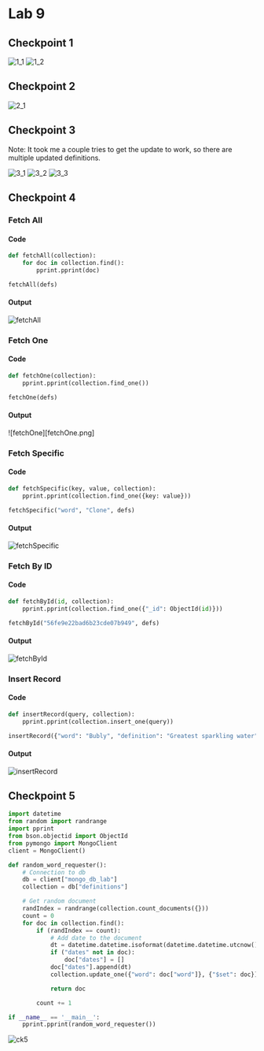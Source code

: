 # Lab 9

## Checkpoint 1

![1_1](ck1_1.png)
![1_2](ck1_2.png)

## Checkpoint 2

![2_1](ck2_1.png)

## Checkpoint 3

Note: It took me a couple tries to get the update to work, so there are multiple
updated definitions.

![3_1](ck3_1.png)
![3_2](ck3_2.png)
![3_3](ck3_3.png)

## Checkpoint 4

### Fetch All
#### Code
```python
def fetchAll(collection):
    for doc in collection.find():
        pprint.pprint(doc)

fetchAll(defs)
```
#### Output
![fetchAll](fetchAll.png)

### Fetch One
#### Code
```python
def fetchOne(collection):
    pprint.pprint(collection.find_one())

fetchOne(defs)
```
#### Output
![fetchOne][fetchOne.png]

### Fetch Specific
#### Code
```python
def fetchSpecific(key, value, collection):
    pprint.pprint(collection.find_one({key: value}))

fetchSpecific("word", "Clone", defs)
```
#### Output
![fetchSpecific](fetchSpecific.png)

### Fetch By ID
#### Code
```python
def fetchById(id, collection):
    pprint.pprint(collection.find_one({"_id": ObjectId(id)}))

fetchById("56fe9e22bad6b23cde07b949", defs)
```
#### Output
![fetchById](fetchById.png)

### Insert Record
#### Code
```python
def insertRecord(query, collection):
    pprint.pprint(collection.insert_one(query))

insertRecord({"word": "Bubly", "definition": "Greatest sparkling water"}, defs)
```
#### Output
![insertRecord](insertRecord.png)


## Checkpoint 5

```python
import datetime
from random import randrange
import pprint
from bson.objectid import ObjectId
from pymongo import MongoClient
client = MongoClient()

def random_word_requester():
    # Connection to db
    db = client["mongo_db_lab"]
    collection = db["definitions"]

    # Get random document
    randIndex = randrange(collection.count_documents({}))
    count = 0
    for doc in collection.find():
        if (randIndex == count):
            # Add date to the document
            dt = datetime.datetime.isoformat(datetime.datetime.utcnow())
            if ("dates" not in doc):
                doc["dates"] = []
            doc["dates"].append(dt)
            collection.update_one({"word": doc["word"]}, {"$set": doc})

            return doc

        count += 1

if __name__ == '__main__':
    pprint.pprint(random_word_requester())
```

![ck5](ck5.png)
